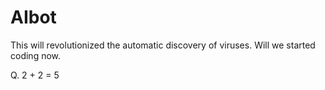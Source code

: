 # AIbot
This will revolutionized the automatic discovery of viruses.
Will we started coding now.

Q. 2 + 2 = 5

